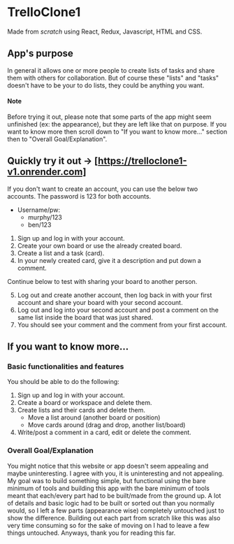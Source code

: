 # TrelloClone1
Made from *scratch* using React, Redux, Javascript, HTML and CSS. 

## App's purpose
In general it allows one or more people to create lists of tasks and share them with others for collaboration. But of course these "lists" and "tasks" doesn't have to be your to do lists, they could be anything you want.

#### Note
Before trying it out, please note that some parts of the app might seem unfinished (ex: the appearance), but they are left like that on purpose. If you want to know more then scroll down to "If you want to know more..." section then to "Overall Goal/Explanation".
## Quickly try it out -> [https://trelloclone1-v1.onrender.com]
If you don't want to create an account, you can use the below two accounts. The password is 123 for both accounts.
- Username/pw: 
    - murphy/123
    - ben/123

1. Sign up and log in with your account.
2. Create your own board or use the already created board.
3. Create a list and a task (card).
4. In your newly created card, give it a description and put down a comment.

Continue below to test with sharing your board to another person.

5. Log out and create another account, then log back in with your first
account and share your board with your second account.
6. Log out and log into your second account and post a comment on the same list inside the board that was just shared.
7. You should see your comment and the comment from your first account.

##
## If you want to know more...
### Basic functionalities and features
You should be able to do the following:
1. Sign up and log in with your account.
2. Create a board or workspace and delete them.
3. Create lists and their cards and delete them.
    - Move a list around (another board or position)
    - Move cards around (drag and drop, another list/board)
4. Write/post a comment in a card, edit or delete the comment. 

### Overall Goal/Explanation
You might notice that this website or app doesn't seem appealing and maybe uninteresting. I agree with you, it is uninteresting and not appealing. My goal was to build something simple, but functional using the bare minimum of tools and building this app with the bare minimum of tools meant that each/every part had to be built/made from the ground up.
A lot of details and basic logic had to be built or sorted out than you normally would, so I left a few parts (appearance wise) completely untouched just to show the difference. Building out each part from scratch like this was also very time consuming so for the sake of moving on I had to leave a few things untouched. Anyways, thank you for reading this far.








